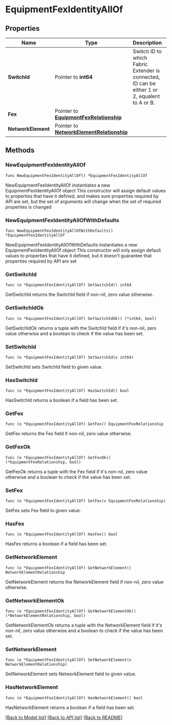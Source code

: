 # EquipmentFexIdentityAllOf

## Properties

Name | Type | Description | Notes
------------ | ------------- | ------------- | -------------
**SwitchId** | Pointer to **int64** | Switch ID to which Fabric Extender is connected, ID can be either 1 or 2, equalent to A or B. | [optional] 
**Fex** | Pointer to [**EquipmentFexRelationship**](equipment.Fex.Relationship.md) |  | [optional] 
**NetworkElement** | Pointer to [**NetworkElementRelationship**](network.Element.Relationship.md) |  | [optional] 

## Methods

### NewEquipmentFexIdentityAllOf

`func NewEquipmentFexIdentityAllOf() *EquipmentFexIdentityAllOf`

NewEquipmentFexIdentityAllOf instantiates a new EquipmentFexIdentityAllOf object
This constructor will assign default values to properties that have it defined,
and makes sure properties required by API are set, but the set of arguments
will change when the set of required properties is changed

### NewEquipmentFexIdentityAllOfWithDefaults

`func NewEquipmentFexIdentityAllOfWithDefaults() *EquipmentFexIdentityAllOf`

NewEquipmentFexIdentityAllOfWithDefaults instantiates a new EquipmentFexIdentityAllOf object
This constructor will only assign default values to properties that have it defined,
but it doesn't guarantee that properties required by API are set

### GetSwitchId

`func (o *EquipmentFexIdentityAllOf) GetSwitchId() int64`

GetSwitchId returns the SwitchId field if non-nil, zero value otherwise.

### GetSwitchIdOk

`func (o *EquipmentFexIdentityAllOf) GetSwitchIdOk() (*int64, bool)`

GetSwitchIdOk returns a tuple with the SwitchId field if it's non-nil, zero value otherwise
and a boolean to check if the value has been set.

### SetSwitchId

`func (o *EquipmentFexIdentityAllOf) SetSwitchId(v int64)`

SetSwitchId sets SwitchId field to given value.

### HasSwitchId

`func (o *EquipmentFexIdentityAllOf) HasSwitchId() bool`

HasSwitchId returns a boolean if a field has been set.

### GetFex

`func (o *EquipmentFexIdentityAllOf) GetFex() EquipmentFexRelationship`

GetFex returns the Fex field if non-nil, zero value otherwise.

### GetFexOk

`func (o *EquipmentFexIdentityAllOf) GetFexOk() (*EquipmentFexRelationship, bool)`

GetFexOk returns a tuple with the Fex field if it's non-nil, zero value otherwise
and a boolean to check if the value has been set.

### SetFex

`func (o *EquipmentFexIdentityAllOf) SetFex(v EquipmentFexRelationship)`

SetFex sets Fex field to given value.

### HasFex

`func (o *EquipmentFexIdentityAllOf) HasFex() bool`

HasFex returns a boolean if a field has been set.

### GetNetworkElement

`func (o *EquipmentFexIdentityAllOf) GetNetworkElement() NetworkElementRelationship`

GetNetworkElement returns the NetworkElement field if non-nil, zero value otherwise.

### GetNetworkElementOk

`func (o *EquipmentFexIdentityAllOf) GetNetworkElementOk() (*NetworkElementRelationship, bool)`

GetNetworkElementOk returns a tuple with the NetworkElement field if it's non-nil, zero value otherwise
and a boolean to check if the value has been set.

### SetNetworkElement

`func (o *EquipmentFexIdentityAllOf) SetNetworkElement(v NetworkElementRelationship)`

SetNetworkElement sets NetworkElement field to given value.

### HasNetworkElement

`func (o *EquipmentFexIdentityAllOf) HasNetworkElement() bool`

HasNetworkElement returns a boolean if a field has been set.


[[Back to Model list]](../README.md#documentation-for-models) [[Back to API list]](../README.md#documentation-for-api-endpoints) [[Back to README]](../README.md)



